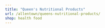 ```yaml
---
title: "Queen's Nutritional Products"
url: /allentown/queens-nutritional-products/
shop: health food
---
```

